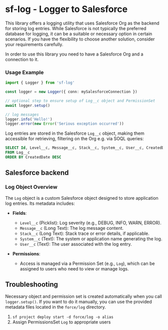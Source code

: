 # sf-log - Logger to Salesforce

This library offers a logging utility that uses Salesforce Org as the backend
for storing log entries. While Salesforce is not typically the preferred
database for logging, it can be a suitable or necessary option in certain
scenarios. If you have the flexibility to choose another solution, consider your
requirements carefully.

In order to use this library you need to have a Salesforce Org and a connection
to it.

### Usage Example

```ts
import { Logger } from 'sf-log'

const logger = new Logger({ conn: mySalesforceConnection })

// optional step to ensure setup of Log__c object and PermissionSet
await logger.setup()

// log messages
logger.info('Hello!')
logger.error(new Error('Serious exception occurred'))
```

Log entries are stored in the Salesforce `Log__c` object, making them accessible
for retrieving, filtering on the Org e.g. via SOQL queries:

```sql
SELECT Id, Level__c, Message__c, Stack__c, System__c, User__c, CreatedDate
FROM Log__c
ORDER BY CreatedDate DESC
```

## Salesforce backend

### Log Object Overview

The `Log` object is a custom Salesforce object designed to store application log
entries. Its metadata includes:

- **Fields**:

  - `Level__c` (Picklist): Log severity (e.g., DEBUG, INFO, WARN, ERROR).
  - `Message__c` (Long Text): The log message content.
  - `Stack__c` (Long Text): Stack trace or error details, if applicable.
  - `System__c` (Text): The system or application name generating the log.
  - `User__c` (Text): The user associated with the log entry.

- **Permissions**:

  - Access is managed via a Permission Set (e.g., `Log`), which can be assigned
    to users who need to view or manage logs.

## Troubleshooting

Necessary object and permission set is created automatically when you call
`logger.setup()`. If you want to do it manually, you can use the provided
metadata files located in the `force/log` directory.

1. `sf project deploy start -d force/log -o alias`
2. Assign PermissionsSet `Log` to appropriate users
